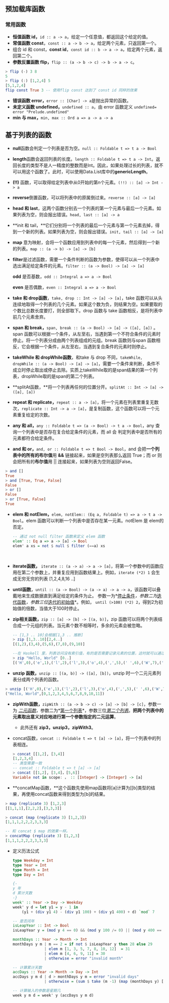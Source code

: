 ## 预加载库函数

### 常用函数

- **恒值函数 id，**`id :: a -> a`，给定一个任意值，都返回这个给定的值。
- **常值函数 const**，`const :: a -> b -> a`，给定两个元素，只返回第一个。
- 组合 id 和 const，**const id**，`const id :: b -> a -> a`，给定两个元素，返回第二个。
- **参数反置函数 flip，**`flip :: (a -> b -> c) -> b -> a -> c`。

```haskell
> flip (-) 3 8
5
> flip (:) [1,2,4] 5
[5,1,2,4]
flip const True 3 -- 使用flip const 达到了 const id 同样的效果
```

- **错误函数 error，**`error :: [Char] -> a`是抛出异常的函数。
- **未定义函数 undefined，**`undefined :: a`，由 error 函数定义 `undefined= error "Prelude.undefined"`
- **min 与 max，**`min, max :: Ord a => a -> a -> a`

## 基于列表的函数

- **null**函数会判定一个列表是否为空。`null :: Foldable t => t a -> Bool`

- **length**函数会返回列表的长度。`length :: Foldable t => t a -> Int`。返回长度的类型不是人一精度的整数而是Int。因此，如果处理过长的列表，就不可以用这个函数了。此时，可以使用Data.List库中的**genericLength**。

- **(!!)** 函数，可以取得给定列表中从0开始的第n个元素。`(!!) :: [a] -> Int -> a` 

- **reverse**倒置函数，可以将列表中的原属倒过来。`reverse :: [a] -> [a]`

- **head 和 last**，这两个函数分别去一个列表的第一个元素与最后一个元素。如果列表为空，则会报出错误。`head, last :: [a] -> a`

- **init 和 tail，**它们分别将一个列表的最后一个元素与第一个元素去掉，得到一个新的列表。如果列表为空，则会报出错误。`init, tail :: [a] -> [a]`

- **map** 意为映射，会将一个函数应用到列表中的每一个元素，然后得到一个新的列表。`map :: (a -> b) -> [a] -> [b]`

- **filter**是过滤函数，需要一个条件判断的函数为参数，使得可以从一个列表中选出满足给定条件的元素。`filter :: (a -> Bool) -> [a] -> [a]`

  **odd** 是否基数，`odd :: Integral a => a -> Bool`

  **even** 是否偶数，`even :: Integral a => a -> Bool`


- **take 和 drop函数**，`take, drop :: Int -> [a] -> [a]`，take 函数可以从头连续地取得一个列表的几个元素。如果这个数为负，则结果为空。如果要取的个数比总数长度要打，则全部取下。drop 函数与 take 函数相反，是将列表中前几个元素舍弃。
- **span 和 break，**`span, break :: (a -> Bool) -> [a] -> ([a], [a])` 。span 函数可以根据一个条件，从左至右，当遇到第一个不符合条件的元素时停止。将一个列表分成由两个列表组成的元组。break 函数则与span 函数相反，它会根据一个条件，从左至右，当遇到复合条件的元素时则停止。
- **takeWhile 和 dropWhile函数**，和take 与 drop 不同，`takeWhile, dropWhile :: (a -> Bool) -> [a] -> [a]`，需要一个条件来判断，条件不成立时停止取出或停止去除。实质上takeWhile取的是span结果的第一个列表，dropWhile取的是span的第二个列表。
- **splitAt函数，**将一个列表再任何的位置分开。`splitAt :: Int -> [a] -> ([a], [a])`
- **repeat 和 replicate，**`repeat :: a -> [a]`，将一个元素在列表里重复无数次，`replicate :: Int -> a -> [a]`，是复制函数，这个函数可以将一个元素重复给定的次数。
- **any 和 all，**`any :: Foldable t => (a -> Bool) -> t a -> Bool`，any 查询一个列表中是否存在复合给定条件的元素，而 all 会 判定列表中是否所有的元素都符合给定条件。
- **and 和 or，**`and, or :: Foldable t => t Bool -> Bool`，and 会把**一个列表中的所有的布尔值**用 **&&** 链接起来，如果是空列表那么返回 True；而 or 则会把所有的**布尔值**用 || 连接起来，如果列表为空则返回False。

```haskell
> and [] 
True
> and [True, True, False]
False
> or []
False
> or [True, False]
True
```

- **elem 和 notElem，**`elem, notElem:: (Eq a, Foldable t) => a -> t a -> Bool`。elem 函数可以判断一个列表中是否存在某一元素。notElem 是 elem的否定。

  ```haskell
  -- 通过 not null filter 函数来定义 elem 函数
  elem' :: Eq a => a -> [a] -> Bool
  elem' a xs = not $ null $ filter (==a) xs
  ```

  ​

- **iterate函数，** `iterate :: (a -> a) -> a -> [a]`，将第一个参数中的函数应用在第二个参数上，并重复应用到函数结果上。例如，`iterate (*2) 1` 会生成无穷无穷的列表 [1,2,4,8,16 ..]

- **until函数**，`until :: (a -> Bool) -> (a -> a) -> a -> a`，该函数可以叠戴地来生成数据直到满足给定的条件为止。 参数一为*<u>停止条件</u>*，参数二为*<u>迭代函数</u>*，参数三位*<u>迭代的初始值</u>*。例如， `until (>100) (*2) 2`，得到2为初始值的倍数，当值大于100时停止。

- **zip相关函数，**`zip :: [a] -> [b] -> [(a, b)]`，zip 函数可以将两个列表结合成一个元组的列表。当元素个数不相等时，多余的元素会被忽略。 

  ```haskell
  -- [1,3 .. 10]会根据[1,3 .. 推断]
  > zip [1,3..10][2,4..]
  [(1,2),(3,4),(5,6),(7,8),(9,10)]

  --在 Haskell 里，列表访问没有索引值，有的是否需要记录元素的位置，这时就可以通过zip函数来加一个序数，并且不必知道腰加序数的列表的长度；
  > zip "Hello, World" [0..]
  [('H',0),('e',1),('l',2),('l',3),('o',4),(',',5),(' ',6),('W',7),('o',8),('r',9),('l',10),('d',11)]
  ```


- **unzip 函数，**`unzip :: [(a, b)] -> ([a], [b])`，unzip 时一个二元元素列表分成两个列表的函数。


```haskell
> unzip [('H',0),('e',1),('l',2),('l',3),('o',4),(',',5),(' ',6),('W',7),('o',8),('r',9),('l',10),('d',11)]
("Hello, World",[0,1,2,3,4,5,6,7,8,9,10,11])
```

- **zipWith函数，**`zipWith :: (a -> b -> c) -> [a] -> [b] -> [c]`，参数一为 <u>*二元函数*</u>，参数二为*<u>第一个列表</u>*，参数三位<u>*第二个列表*</u>。**把两个列表中的元素取出意义对应地进行第一个参数指定的二元运算**。

  - 此外还有 **zip3，unzip3，zipWith3**。

- concat函数，`concat :: Foldable t => t [a] -> [a]`，将一个列表中的列表相连。

  ```haskell
  > concat [[1,2], [3,4]]
  [1,2,3,4]
  -- 类型需要一致
  -- concat :: Foldable t => t [a] -> [a]
  > concat [[1,2], [3,4]，[5,6]]
  Variable not in scope: ， :: [Integer] -> [Integer] -> [a]
  ```


- **concatMap函数，**这个函数先使用map函数将[a]计算为[[b]类型的结果，再使用concat函数来得到类型为[b]的结果。


```haskell
> map (replicate 3) [1,2,3]
[[1,1,1],[2,2,2],[3,3,3]]

> concat (map (replicate 3) [1,2,3])
[1,1,1,2,2,2,3,3,3]

-- 和 concat $ map 的效果一样。
> concatMap (replicate 3) [1,2,3]
[1,1,1,2,2,2,3,3,3]
```

- 定义历法公式

  ```haskell
  type Weekday = Int
  type Year = Int
  type Month = Int
  type Day = Int

  {-
  y 年
  d 累计天数
  -}
  week' :: Year -> Day -> Weekday
  week' y d = let y1 = y - 1 in
      (y1 + (div y1 4) - (div y1 100) + (div y1 400) + d) `mod` 7

  -- 是否闰年
  isLeapYear :: Int -> Bool
  isLeapYear y = (mod y 4 == 0) && (mod y 100 /= 0) || (mod y 400 == 0)

  monthDays :: Year -> Month -> Int
  monthDays y m | m == 2 = if not $ isLeapYear y then 28 else 29
                | elem m [1, 3, 5, 7, 8, 10, 12]  = 31
                | elem m [4, 6, 9, 11] = 30
                | otherwise = error "invalid month"

  -- 计算累计天数
  accDays :: Year -> Month -> Day -> Int
  accDays y m d | d > monthDays y m = error "invalid days"
                | otherwise = (sum $ take (m -1) (map (monthDays y) [1..12])) + d

  -- 计算输入的参数是星期几
  week y m d = week' y (accDays y m d)
  ```

  ​